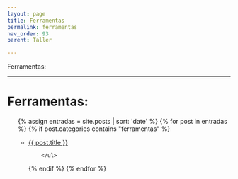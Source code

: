 ```yaml
---
layout: page
title: Ferramentas
permalink: ferramentas
nav_order: 93
parent: Taller

---
```

Ferramentas: 

--- 


# Ferramentas:

<ul>
 {% assign entradas = site.posts | sort: 'date' %}
  {% for post in entradas %}
   {% if post.categories contains "ferramentas" %}
        <ul>
          <li>
             <a class="post-link" href="{{ post.url | prepend: site.baseurl }}">{{ post.title }}</a>
          </li>
          
        </ul>
   {% endif %}
  {% endfor %}
</ul>

